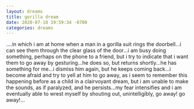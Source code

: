 ```yaml
---
layout: dreams
title: gorilla dream
date: 2020-07-18 19:59:34 -0700
categories: dreams
---
```


....in which i am at home when a man in a gorilla suit rings the doorbell...i can see them through the clear glass of the door...i am busy doing something, perhaps on the phone to a friend, but i try to indicate that i want them to go away by gesturing...he does so, but returns shortly...he has something for me...i dismiss him again, but he keeps coming back...i become afraid and try to yell at him to go away, as i seem to remember this happening before as a child in a clairvoyant dream, but i am unable to make the sounds, as if paralyzed, and he persists...my fear intensifies and i am eventually able to wrest myself by shouting out, unintelligibly, go away! go away!...
